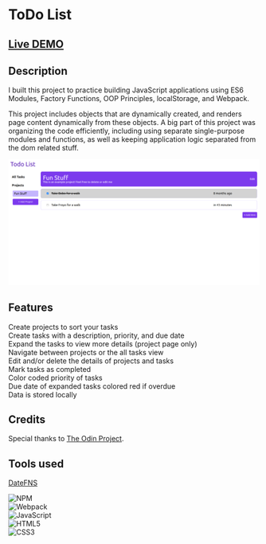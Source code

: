 # ToDo List

## [Live DEMO](https://sykoivisto.github.io/todo-list/)

## Description

I built this project to practice building JavaScript applications using ES6 Modules, Factory Functions, OOP Principles, localStorage, and Webpack.

This project includes objects that are dynamically created, and renders page content dynamically from these objects. A big part of this project was organizing the code efficiently, including using separate single-purpose modules and functions, as well as keeping application logic separated from the dom related stuff.

![screenshot](screenshot.png)

## Features

Create projects to sort your tasks  
Create tasks with a description, priority, and due date  
Expand the tasks to view more details (project page only)  
Navigate between projects or the all tasks view  
Edit and/or delete the details of projects and tasks  
Mark tasks as completed  
Color coded priority of tasks  
Due date of expanded tasks colored red if overdue  
Data is stored locally


## Credits

Special thanks to [The Odin Project](https://www.theodinproject.com/).

## Tools used

[DateFNS](https://date-fns.org/)

![NPM](https://img.shields.io/badge/NPM-%23000000.svg?style=for-the-badge&logo=npm&logoColor=white)  
![Webpack](https://img.shields.io/badge/webpack-%238DD6F9.svg?style=for-the-badge&logo=webpack&logoColor=black)  
![JavaScript](https://img.shields.io/badge/javascript-%23323330.svg?style=for-the-badge&logo=javascript&logoColor=%23F7DF1E)  
![HTML5](https://img.shields.io/badge/html5-%23E34F26.svg?style=for-the-badge&logo=html5&logoColor=white)  
![CSS3](https://img.shields.io/badge/css3-%231572B6.svg?style=for-the-badge&logo=css3&logoColor=white)